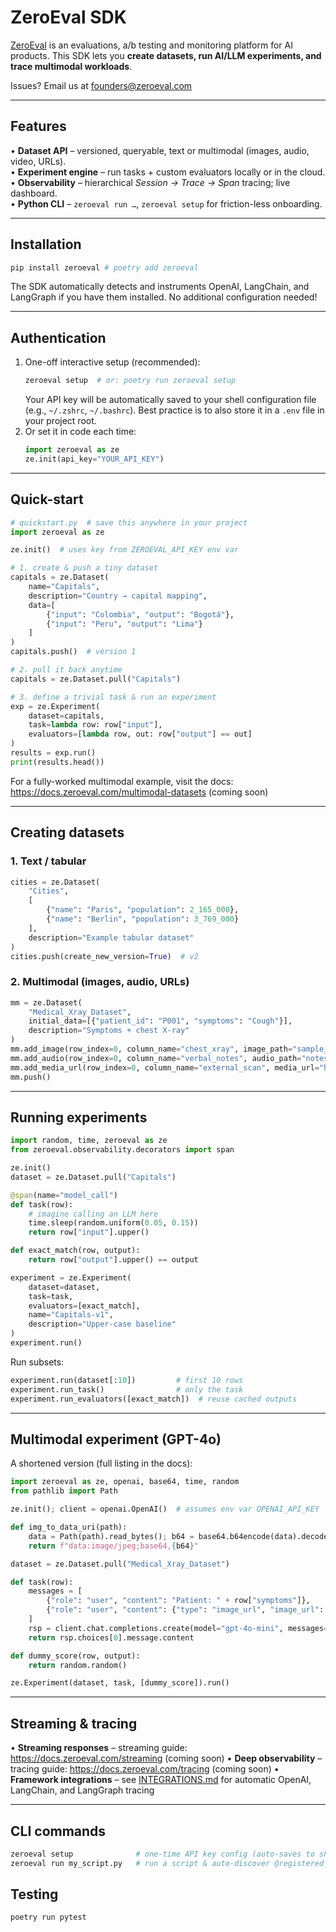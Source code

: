 # ZeroEval SDK

[ZeroEval](https://zeroeval.com) is an evaluations, a/b testing and monitoring platform for AI products. This SDK lets you **create datasets, run AI/LLM experiments, and trace multimodal workloads**.

Issues? Email us at [founders@zeroeval.com](mailto:founders@zeroeval.com)

---

## Features

• **Dataset API** – versioned, queryable, text or multimodal (images, audio, video, URLs).  
• **Experiment engine** – run tasks + custom evaluators locally or in the cloud.  
• **Observability** – hierarchical _Session → Trace → Span_ tracing; live dashboard.  
• **Python CLI** – `zeroeval run …`, `zeroeval setup` for friction-less onboarding.

---

## Installation

```bash
pip install zeroeval # poetry add zeroeval
```

The SDK automatically detects and instruments OpenAI, LangChain, and LangGraph if you have them installed. No additional configuration needed!

---

## Authentication

1. One-off interactive setup (recommended):
   ```bash
   zeroeval setup  # or: poetry run zeroeval setup
   ```
   Your API key will be automatically saved to your shell configuration file (e.g., `~/.zshrc`, `~/.bashrc`). Best practice is to also store it in a `.env` file in your project root.
2. Or set it in code each time:
   ```python
   import zeroeval as ze
   ze.init(api_key="YOUR_API_KEY")
   ```

---

## Quick-start

```python
# quickstart.py  # save this anywhere in your project
import zeroeval as ze

ze.init()  # uses key from ZEROEVAL_API_KEY env var

# 1. create & push a tiny dataset
capitals = ze.Dataset(
    name="Capitals",
    description="Country → capital mapping",
    data=[
        {"input": "Colombia", "output": "Bogotá"},
        {"input": "Peru", "output": "Lima"}
    ]
)
capitals.push()  # version 1

# 2. pull it back anytime
capitals = ze.Dataset.pull("Capitals")

# 3. define a trivial task & run an experiment
exp = ze.Experiment(
    dataset=capitals,
    task=lambda row: row["input"],
    evaluators=[lambda row, out: row["output"] == out]
)
results = exp.run()
print(results.head())
```

For a fully-worked multimodal example, visit the docs: https://docs.zeroeval.com/multimodal-datasets (coming soon)

---

## Creating datasets

### 1. Text / tabular

```python
cities = ze.Dataset(
    "Cities",
    [
        {"name": "Paris", "population": 2_165_000},
        {"name": "Berlin", "population": 3_769_000}
    ],
    description="Example tabular dataset"
)
cities.push(create_new_version=True)  # v2
```

### 2. Multimodal (images, audio, URLs)

```python
mm = ze.Dataset(
    "Medical_Xray_Dataset",
    initial_data=[{"patient_id": "P001", "symptoms": "Cough"}],
    description="Symptoms + chest X-ray"
)
mm.add_image(row_index=0, column_name="chest_xray", image_path="sample_images/p001.jpg")
mm.add_audio(row_index=0, column_name="verbal_notes", audio_path="notes/p001.wav")
mm.add_media_url(row_index=0, column_name="external_scan", media_url="https://example.com/scan.jpg", media_type="image")
mm.push()
```

---

## Running experiments

```python
import random, time, zeroeval as ze
from zeroeval.observability.decorators import span

ze.init()
dataset = ze.Dataset.pull("Capitals")

@span(name="model_call")
def task(row):
    # imagine calling an LLM here
    time.sleep(random.uniform(0.05, 0.15))
    return row["input"].upper()

def exact_match(row, output):
    return row["output"].upper() == output

experiment = ze.Experiment(
    dataset=dataset,
    task=task,
    evaluators=[exact_match],
    name="Capitals-v1",
    description="Upper-case baseline"
)
experiment.run()
```

Run subsets:

```python
experiment.run(dataset[:10])         # first 10 rows
experiment.run_task()                # only the task
experiment.run_evaluators([exact_match])  # reuse cached outputs
```

---

## Multimodal experiment (GPT-4o)

A shortened version (full listing in the docs):

```python
import zeroeval as ze, openai, base64, time, random
from pathlib import Path

ze.init(); client = openai.OpenAI()  # assumes env var OPENAI_API_KEY

def img_to_data_uri(path):
    data = Path(path).read_bytes(); b64 = base64.b64encode(data).decode()
    return f"data:image/jpeg;base64,{b64}"

dataset = ze.Dataset.pull("Medical_Xray_Dataset")

def task(row):
    messages = [
        {"role": "user", "content": "Patient: " + row["symptoms"]},
        {"role": "user", "content": {"type": "image_url", "image_url": {"url": img_to_data_uri(row["chest_xray"]) }}}
    ]
    rsp = client.chat.completions.create(model="gpt-4o-mini", messages=messages)
    return rsp.choices[0].message.content

def dummy_score(row, output):
    return random.random()

ze.Experiment(dataset, task, [dummy_score]).run()
```

---

## Streaming & tracing

• **Streaming responses** – streaming guide: https://docs.zeroeval.com/streaming (coming soon)
• **Deep observability** – tracing guide: https://docs.zeroeval.com/tracing (coming soon)
• **Framework integrations** – see [INTEGRATIONS.md](./INTEGRATIONS.md) for automatic OpenAI, LangChain, and LangGraph tracing

---

## CLI commands

```bash
zeroeval setup              # one-time API key config (auto-saves to shell config)
zeroeval run my_script.py   # run a script & auto-discover @registered_experiments
```

## Testing

```bash
poetry run pytest
```

